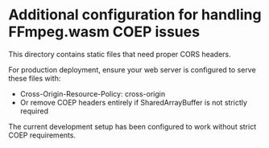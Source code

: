 # Additional configuration for handling FFmpeg.wasm COEP issues

This directory contains static files that need proper CORS headers.

For production deployment, ensure your web server is configured to serve these files with:
- Cross-Origin-Resource-Policy: cross-origin
- Or remove COEP headers entirely if SharedArrayBuffer is not strictly required

The current development setup has been configured to work without strict COEP requirements.
